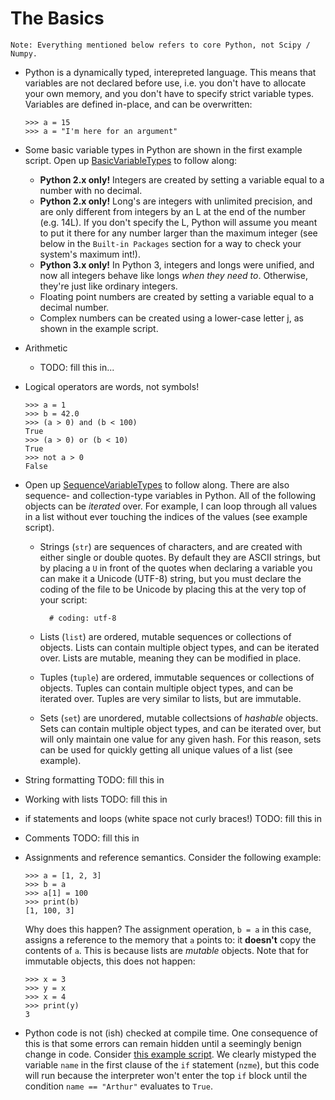 The Basics
=========================
    
    Note: Everything mentioned below refers to core Python, not Scipy / Numpy.

*   Python is a dynamically typed, interepreted language. This means
    that variables are not declared before use, i.e. you don't have to
    allocate your own memory, and you don't have to specify strict variable
    types. Variables are defined in-place, and can be overwritten:
    
        >>> a = 15
        >>> a = "I'm here for an argument"

*   Some basic variable types in Python are shown in the first example script.
    Open up [BasicVariableTypes](https://github.com/adrn/PythonBeer/blob/master/Meeting%201%20--%20Python%20Introduction/BasicVariableTypes.py)
    to follow along: 
    
    *   **Python 2.x only!** Integers are created by setting a variable equal to a 
        number with no decimal.
    *   **Python 2.x only!** Long's are integers with unlimited precision, and are 
        only different from integers by an L at the end of the number (e.g. 14L). If 
        you don't specify the L, Python will assume you meant to put it there for any 
        number larger than the maximum integer (see below in the ``Built-in Packages`` 
        section for a way to check your system's maximum int!).
    *   **Python 3.x only!** In Python 3, integers and longs were unified, and now
        all integers behave like longs *when they need to*. Otherwise, they're just
        like ordinary integers.
    *   Floating point numbers are created by setting a variable equal to a 
        decimal number.
    *   Complex numbers can be created using a lower-case letter j, as shown in
        the example script.

*   Arithmetic 
    * TODO: fill this in...

*   Logical operators are words, not symbols!
        
        >>> a = 1
        >>> b = 42.0
        >>> (a > 0) and (b < 100)
        True
        >>> (a > 0) or (b < 10)
        True
        >>> not a > 0
        False

*   Open up [SequenceVariableTypes](https://github.com/adrn/PythonBeer/blob/master/Meeting%201%20--%20Python%20Introduction/SequenceVariableTypes.py)
    to follow along. There are also sequence- and collection-type variables in 
    Python. All of the following objects can be *iterated* over. For example, I 
    can loop through all values in a list without ever touching the indices of 
    the values (see example script).
    
    * Strings (``str``) are sequences of characters, and are created
      with either single or double quotes. By default they are ASCII strings,
      but by placing a ``U`` in front of the quotes when declaring a variable
      you can make it a Unicode (UTF-8) string, but you must declare the coding
      of the file to be Unicode by placing this at the very top of your script:
      
            # coding: utf-8
        
    *   Lists (``list``) are ordered, mutable sequences or collections of
        objects. Lists can contain multiple object types, and can be iterated
        over. Lists are mutable, meaning they can be modified in place.
    *   Tuples (``tuple``) are ordered, immutable sequences or collections
        of objects. Tuples can contain multiple object types, and can be
        iterated over. Tuples are very similar to lists, but are immutable.
    *   Sets (``set``) are unordered, mutable collectsions of *hashable*
        objects. Sets can contain multiple object types, and can be iterated
        over, but will only maintain one value for any given hash. For this
        reason, sets can be used for quickly getting all unique values of a list
        (see example).

*   String formatting
    TODO: fill this in

*   Working with lists
    TODO: fill this in

*   if statements and loops (white space not curly braces!)
    TODO: fill this in

*   Comments
    TODO: fill this in

*   Assignments and reference semantics. Consider the following example:
    
        >>> a = [1, 2, 3]
        >>> b = a
        >>> a[1] = 100
        >>> print(b)
        [1, 100, 3]
    
    Why does this happen? The assignment operation, ``b = a`` in this case, assigns
    a reference to the memory that ``a`` points to: it **doesn't** copy the contents 
    of ``a``. This is because lists are *mutable* objects. Note that for immutable
    objects, this does not happen:
        
        >>> x = 3
        >>> y = x
        >>> x = 4
        >>> print(y)
        3

*   Python code is not (ish) checked at compile time. One consequence of this 
    is that some errors can remain hidden until a seemingly benign change in
    code. Consider [this example script](https://github.com/adrn/PythonBeer/blob/master/Meeting%201%20--%20Python%20Introduction/RuntimeChecking.py). 
    We clearly mistyped the variable ``name`` in the first clause of the 
    ``if`` statement (``nzme``), but this code will run because the interpreter 
    won't enter the top ``if`` block until the condition ``name == "Arthur"`` 
    evaluates to ``True``.